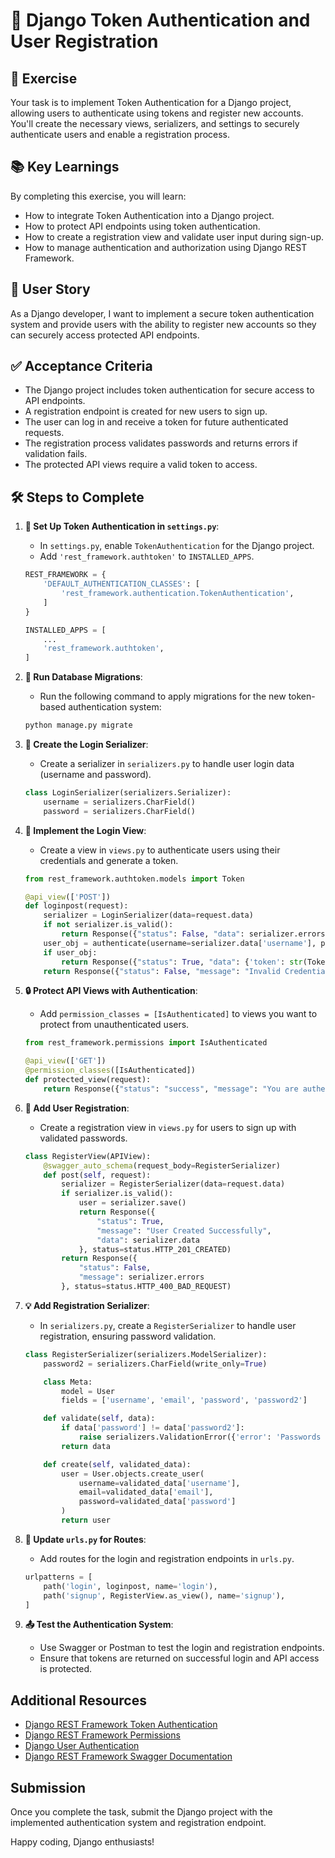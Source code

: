 # 🐍 Django Token Authentication and User Registration

## 🎯 Exercise

Your task is to implement Token Authentication for a Django project, allowing users to authenticate using tokens and register new accounts. You'll create the necessary views, serializers, and settings to securely authenticate users and enable a registration process.

## 📚 Key Learnings

By completing this exercise, you will learn:

- How to integrate Token Authentication into a Django project.
- How to protect API endpoints using token authentication.
- How to create a registration view and validate user input during sign-up.
- How to manage authentication and authorization using Django REST Framework.

## 👤 User Story

As a Django developer, I want to implement a secure token authentication system and provide users with the ability to register new accounts so they can securely access protected API endpoints.

## ✅ Acceptance Criteria

- The Django project includes token authentication for secure access to API endpoints.
- A registration endpoint is created for new users to sign up.
- The user can log in and receive a token for future authenticated requests.
- The registration process validates passwords and returns errors if validation fails.
- The protected API views require a valid token to access.

## 🛠️ Steps to Complete

1. **📁 Set Up Token Authentication in `settings.py`**:
   - In `settings.py`, enable `TokenAuthentication` for the Django project.
   - Add `'rest_framework.authtoken'` to `INSTALLED_APPS`.

    ```python
    REST_FRAMEWORK = {
        'DEFAULT_AUTHENTICATION_CLASSES': [
            'rest_framework.authentication.TokenAuthentication',
        ]
    }

    INSTALLED_APPS = [
        ...
        'rest_framework.authtoken',
    ]
    ```

2. **🔗 Run Database Migrations**:
   - Run the following command to apply migrations for the new token-based authentication system:

    ```bash
    python manage.py migrate
    ```

3. **🔄 Create the Login Serializer**:
   - Create a serializer in `serializers.py` to handle user login data (username and password).

    ```python
    class LoginSerializer(serializers.Serializer):
        username = serializers.CharField()
        password = serializers.CharField()
    ```

4. **🔄 Implement the Login View**:
   - Create a view in `views.py` to authenticate users using their credentials and generate a token.

    ```python
    from rest_framework.authtoken.models import Token

    @api_view(['POST'])
    def loginpost(request):
        serializer = LoginSerializer(data=request.data)
        if not serializer.is_valid():
            return Response({"status": False, "data": serializer.errors})
        user_obj = authenticate(username=serializer.data['username'], password=serializer.data['password'])
        if user_obj:
            return Response({"status": True, "data": {'token': str(Token.objects.get_or_create(user=user_obj)[0].key)}})
        return Response({"status": False, "message": "Invalid Credentials"})
    ```

5. **🔒 Protect API Views with Authentication**:
   - Add `permission_classes = [IsAuthenticated]` to views you want to protect from unauthenticated users.

    ```python
    from rest_framework.permissions import IsAuthenticated

    @api_view(['GET'])
    @permission_classes([IsAuthenticated])
    def protected_view(request):
        return Response({"status": "success", "message": "You are authenticated"})
    ```

6. **📐 Add User Registration**:
   - Create a registration view in `views.py` for users to sign up with validated passwords.

    ```python
    class RegisterView(APIView):
        @swagger_auto_schema(request_body=RegisterSerializer)
        def post(self, request):
            serializer = RegisterSerializer(data=request.data)
            if serializer.is_valid():
                user = serializer.save()
                return Response({
                    "status": True,
                    "message": "User Created Successfully",
                    "data": serializer.data
                }, status=status.HTTP_201_CREATED)
            return Response({
                "status": False,
                "message": serializer.errors
            }, status=status.HTTP_400_BAD_REQUEST)
    ```

7. **💡 Add Registration Serializer**:
   - In `serializers.py`, create a `RegisterSerializer` to handle user registration, ensuring password validation.

    ```python
    class RegisterSerializer(serializers.ModelSerializer):
        password2 = serializers.CharField(write_only=True)

        class Meta:
            model = User
            fields = ['username', 'email', 'password', 'password2']

        def validate(self, data):
            if data['password'] != data['password2']:
                raise serializers.ValidationError({'error': 'Passwords do not match'})
            return data

        def create(self, validated_data):
            user = User.objects.create_user(
                username=validated_data['username'],
                email=validated_data['email'],
                password=validated_data['password']
            )
            return user
    ```

8. **🔗 Update `urls.py` for Routes**:
   - Add routes for the login and registration endpoints in `urls.py`.

    ```python
    urlpatterns = [
        path('login', loginpost, name='login'),
        path('signup', RegisterView.as_view(), name='signup'),
    ]
    ```

9. **📤 Test the Authentication System**:
   - Use Swagger or Postman to test the login and registration endpoints.
   - Ensure that tokens are returned on successful login and API access is protected.

## Additional Resources

- [Django REST Framework Token Authentication](https://www.django-rest-framework.org/api-guide/authentication/#tokenauthentication)
- [Django REST Framework Permissions](https://www.django-rest-framework.org/api-guide/permissions/)
- [Django User Authentication](https://docs.djangoproject.com/en/stable/topics/auth/default/)
- [Django REST Framework Swagger Documentation](https://drf-yasg.readthedocs.io/)

## Submission

Once you complete the task, submit the Django project with the implemented authentication system and registration endpoint.

Happy coding, Django enthusiasts!